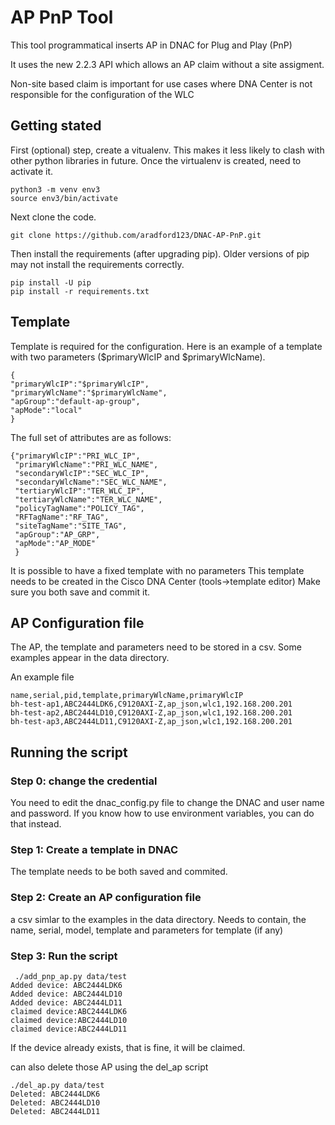 # AP PnP Tool
This tool programmatical inserts AP in DNAC for Plug and Play (PnP)

It uses the new 2.2.3 API which allows an AP claim without a site assigment.

Non-site based claim is important for use cases where DNA Center is not responsible for the configuration of the WLC

## Getting stated
First (optional) step, create a vitualenv. This makes it less likely to clash with other python libraries in future.
Once the virtualenv is created, need to activate it.
```buildoutcfg
python3 -m venv env3
source env3/bin/activate
```

Next clone the code.

```buildoutcfg
git clone https://github.com/aradford123/DNAC-AP-PnP.git
```

Then install the  requirements (after upgrading pip). 
Older versions of pip may not install the requirements correctly.
```buildoutcfg
pip install -U pip
pip install -r requirements.txt
```


## Template
Template is required for the configuration.  Here is an example of a template with 
two parameters ($primaryWlcIP and $primaryWlcName).

```
{
"primaryWlcIP":"$primaryWlcIP",
"primaryWlcName":"$primaryWlcName",
"apGroup":"default-ap-group",
"apMode":"local"
} 
```

The full set of attributes are as follows:
```
{"primaryWlcIP":"PRI_WLC_IP",
 "primaryWlcName":"PRI_WLC_NAME",
 "secondaryWlcIP":"SEC_WLC_IP",
 "secondaryWlcName":"SEC_WLC_NAME",
 "tertiaryWlcIP":"TER_WLC_IP",
 "tertiaryWlcName":"TER_WLC_NAME",
 "policyTagName":"POLICY_TAG",
 "RFTagName":"RF_TAG",
 "siteTagName":"SITE_TAG",
 "apGroup":"AP_GRP",
 "apMode":"AP_MODE"
 }

```

It is possible to have a fixed template with no parameters
This template needs to be created in the Cisco DNA Center (tools->template editor)
Make sure you both save and commit it.

## AP Configuration file
The AP, the template and parameters need to be stored in a csv.  Some examples appear
in the data directory.

An example file
```
name,serial,pid,template,primaryWlcName,primaryWlcIP
bh-test-ap1,ABC2444LDK6,C9120AXI-Z,ap_json,wlc1,192.168.200.201
bh-test-ap2,ABC2444LD10,C9120AXI-Z,ap_json,wlc1,192.168.200.201
bh-test-ap3,ABC2444LD11,C9120AXI-Z,ap_json,wlc1,192.168.200.201

```

## Running the script

### Step 0: change the credential
You need to edit the dnac_config.py file to change the DNAC and user name and password.
If you know how to use environment variables, you can do that instead.

### Step 1: Create a template in DNAC
The template needs to be both saved and commited.

### Step 2: Create an AP configuration file
a csv simlar to the examples in the data directory.  Needs to contain, the name, serial, model, template and parameters 
for template (if any)

### Step 3: Run the script

```commandline
 ./add_pnp_ap.py data/test
Added device: ABC2444LDK6
Added device: ABC2444LD10
Added device: ABC2444LD11
claimed device:ABC2444LDK6
claimed device:ABC2444LD10
claimed device:ABC2444LD11

```

If the device already exists, that is fine, it will be claimed.


can also delete those AP using the del_ap script
```commandline
./del_ap.py data/test
Deleted: ABC2444LDK6
Deleted: ABC2444LD10
Deleted: ABC2444LD11

```

##
